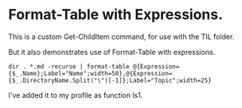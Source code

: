 ﻿# Format-Table with Expressions.This is a custom Get-ChildItem command, for use with the TIL folder.But it also demonstrates use of Format-Table with expressions.    dir . *.md -recurse | format-table @{Expression={$_.Name};Label="Name";width=50},@{Expression={$_.DirectoryName.Split("\")[-1]};Label="Topic";width=25}        I've added it to my profile as function ls1.